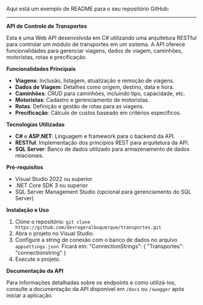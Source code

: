 Aqui está um exemplo de README para o seu repositório GitHub:

---

**API de Controle de Transportes**

Esta é uma Web API desenvolvida em C# utilizando uma arquitetura RESTful para controlar um módulo de transportes em um sistema.
A API oferece funcionalidades para gerenciar viagens, dados de viagem, caminhões, motoristas, rotas e precificação.

**Funcionalidades Principais**

- **Viagens**: Inclusão, listagem, atualização e remoção de viagens.
- **Dados de Viagem**: Detalhes como origem, destino, data e hora.
- **Caminhões**: CRUD para caminhões, incluindo tipo, capacidade, etc.
- **Motoristas**: Cadastro e gerenciamento de motoristas.
- **Rotas**: Definição e gestão de rotas para as viagens.
- **Precificação**: Cálculo de custos baseado em critérios específicos.

**Tecnologias Utilizadas**

- **C#** e **ASP.NET**: Linguagem e framework para o backend da API.
- **RESTful**: Implementação dos princípios REST para arquitetura da API.
- **SQL Server**: Banco de dados utilizado para armazenamento de dados relacionais.

**Pré-requisitos**

- Visual Studio 2022 ou superior
- .NET Core SDK 3 ou superior
- SQL Server Management Studio (opcional para gerenciamento do SQL Server)

**Instalação e Uso**

1. Clone o repositório: `git clone https://github.com/devrogeralbuquerque/transportes.git`
2. Abra o projeto no Visual Studio.
3. Configure a string de conexão com o banco de dados no arquivo `appsettings.json`. Ficará em: "ConnectionStrings": {
  "Transportes": "connectionstring"
}
4. Execute o projeto.

**Documentação da API**

Para informações detalhadas sobre os endpoints e como utilizá-los, consulte a documentação da API disponível em `/docs` ou `/swagger` após iniciar a aplicação.
